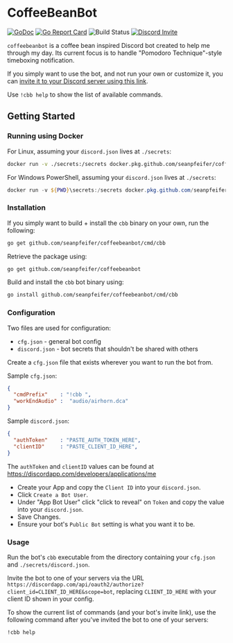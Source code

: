 # CoffeeBeanBot

[![GoDoc](https://godoc.org/github.com/seanpfeifer/coffeebeanbot?status.svg)](https://godoc.org/github.com/seanpfeifer/coffeebeanbot) [![Go Report Card](https://goreportcard.com/badge/github.com/seanpfeifer/coffeebeanbot)](https://goreportcard.com/report/github.com/seanpfeifer/coffeebeanbot) ![Build Status](https://github.com/seanpfeifer/coffeebeanbot/workflows/Tests/badge.svg) [![Discord Invite](https://img.shields.io/badge/Invite%20Bot-Discord-blue.svg)](https://discordapp.com/api/oauth2/authorize?client_id=347286461252370432&scope=bot)

`coffeebeanbot` is a coffee bean inspired Discord bot created to help me through my day. Its current focus is to handle "Pomodoro Technique"-style timeboxing notification.

If you simply want to use the bot, and not run your own or customize it, you can [invite it to your Discord server using this link](https://discordapp.com/api/oauth2/authorize?client_id=347286461252370432&scope=bot).

Use `!cbb help` to show the list of available commands.

## Getting Started

### Running using Docker

For Linux, assuming your `discord.json` lives at `./secrets`:

```sh
docker run -v ./secrets:/secrets docker.pkg.github.com/seanpfeifer/coffeebeanbot/cbb:latest
```

For Windows PowerShell, assuming your `discord.json` lives at `./secrets`:

```powershell
docker run -v ${PWD}\secrets:/secrets docker.pkg.github.com/seanpfeifer/coffeebeanbot/cbb:latest
```

### Installation

If you simply want to build + install the `cbb` binary on your own, run the following:
```sh
go get github.com/seanpfeifer/coffeebeanbot/cmd/cbb
```

Retrieve the package using:
```sh
go get github.com/seanpfeifer/coffeebeanbot
```

Build and install the `cbb` bot binary using:
```sh
go install github.com/seanpfeifer/coffeebeanbot/cmd/cbb
```

### Configuration

Two files are used for configuration:

* `cfg.json` - general bot config
* `discord.json` - bot secrets that shouldn't be shared with others

Create a `cfg.json` file that exists wherever you want to run the bot from.

Sample `cfg.json`:
```json
{
  "cmdPrefix"    : "!cbb ",
  "workEndAudio" :  "audio/airhorn.dca"
}
```

Sample `discord.json`:
```json
{
  "authToken"    : "PASTE_AUTH_TOKEN_HERE",
  "clientID"     : "PASTE_CLIENT_ID_HERE",
}
```

The `authToken` and `clientID` values can be found at https://discordapp.com/developers/applications/me

* Create your App and copy the `Client ID` into your `discord.json`.
* Click `Create a Bot User`.
* Under "App Bot User" click "click to reveal" on `Token` and copy the value into your `discord.json`.
* Save Changes.
* Ensure your bot's `Public Bot` setting is what you want it to be.

### Usage

Run the bot's `cbb` executable from the directory containing your `cfg.json` and `./secrets/discord.json`.

Invite the bot to one of your servers via the URL `https://discordapp.com/api/oauth2/authorize?client_id=CLIENT_ID_HERE&scope=bot`, replacing `CLIENT_ID_HERE` with your client ID shown in your config.

To show the current list of commands (and your bot's invite link), use the following command after you've invited the bot to one of your servers:
```
!cbb help
```

